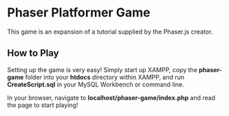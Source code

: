 # Phaser Platformer Game

This game is an expansion of a tutorial supplied by the Phaser.js creator.

## How to Play

Setting up the game is very easy! Simply start up XAMPP, copy the **phaser-game** folder into your **htdocs** directory within XAMPP, and run **CreateScript.sql** in your MySQL Workbench or command line.

In your browser, navigate to **localhost/phaser-game/index.php** and read the page to start playing!